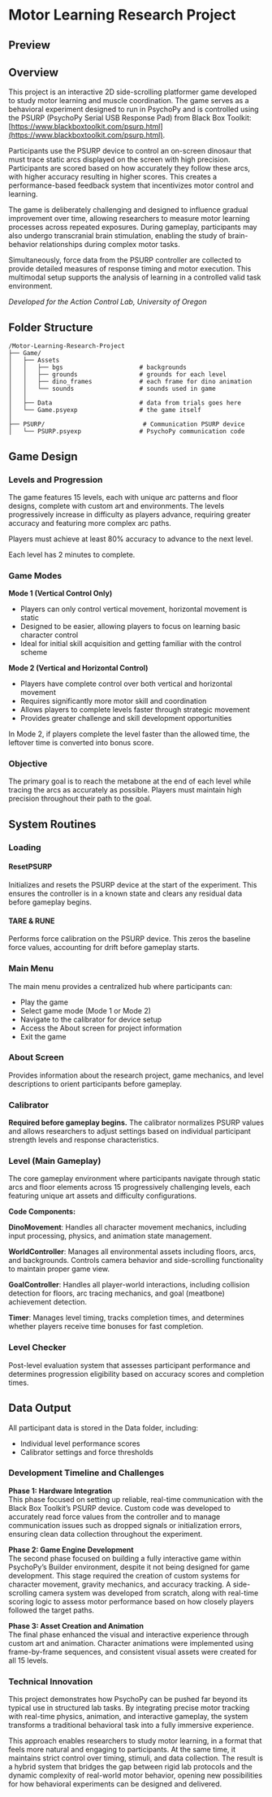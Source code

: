 # Motor Learning Research Project

## Preview

## Overview

This project is an interactive 2D side-scrolling platformer game developed to study motor learning and muscle coordination. The game serves as a behavioral experiment designed to run in PsychoPy and is controlled using the PSURP (PsychoPy Serial USB Response Pad) from Black Box Toolkit: [https://www.blackboxtoolkit.com/psurp.html](https://www.blackboxtoolkit.com/psurp.html).

Participants use the PSURP device to control an on-screen dinosaur that must trace static arcs displayed on the screen with high precision. Participants are scored based on how accurately they follow these arcs, with higher accuracy resulting in higher scores. This creates a performance-based feedback system that incentivizes motor control and learning.

The game is deliberately challenging and designed to influence gradual improvement over time, allowing researchers to measure motor learning processes across repeated exposures. During gameplay, participants may also undergo transcranial brain stimulation, enabling the study of brain-behavior relationships during complex motor tasks.

Simultaneously, force data from the PSURP controller are collected to provide detailed measures of response timing and motor execution. This multimodal setup supports the analysis of learning in a controlled valid task environment.

*Developed for the Action Control Lab, University of Oregon*

## Folder Structure

```
/Motor-Learning-Research-Project
├── Game/
│   ├── Assets
│   │   ├── bgs                     # backgrounds
│   │   ├── grounds                 # grounds for each level
│   │   ├── dino_frames             # each frame for dino animation
│   │   └── sounds                  # sounds used in game
│   │
│   ├── Data                        # data from trials goes here
│   └── Game.psyexp                 # the game itself
│
├── PSURP/                           # Communication PSURP device
│   └── PSURP.psyexp                # PsychoPy communication code
```
## Game Design

### Levels and Progression

The game features 15 levels, each with unique arc patterns and floor designs, complete with custom art and environments. The levels progressively increase in difficulty as players advance, requiring greater accuracy and featuring more complex arc paths.

Players must achieve at least 80% accuracy to advance to the next level.

Each level has 2 minutes to complete.


### Game Modes

**Mode 1 (Vertical Control Only)**
- Players can only control vertical movement, horizontal movement is static
- Designed to be easier, allowing players to focus on learning basic character control
- Ideal for initial skill acquisition and getting familiar with the control scheme

**Mode 2 (Vertical and Horizontal Control)**
- Players have complete control over both vertical and horizontal movement
- Requires significantly more motor skill and coordination
- Allows players to complete levels faster through strategic movement
- Provides greater challenge and skill development opportunities

In Mode 2, if players complete the level faster than the allowed time, the leftover time is converted into bonus score.

### Objective

The primary goal is to reach the metabone at the end of each level while tracing the arcs as accurately as possible. Players must maintain high precision throughout their path to the goal.  


## System Routines

### Loading

#### ResetPSURP
Initializes and resets the PSURP device at the start of the experiment. This ensures the controller is in a known state and clears any residual data before gameplay begins.

#### TARE & RUNE
Performs force calibration on the PSURP device. This zeros the baseline force values, accounting for drift before gameplay starts.

 
### Main Menu
The main menu provides a centralized hub where participants can:
- Play the game
- Select game mode (Mode 1 or Mode 2)
- Navigate to the calibrator for device setup
- Access the About screen for project information
- Exit the game

### About Screen
Provides information about the research project, game mechanics, and level descriptions to orient participants before gameplay.

### Calibrator
**Required before gameplay begins.** The calibrator normalizes PSURP values and allows researchers to adjust settings based on individual participant strength levels and response characteristics.


### Level (Main Gameplay)
The core gameplay environment where participants navigate through static arcs and floor elements across 15 progressively challenging levels, each featuring unique art assets and difficulty configurations.

**Code Components:**

**DinoMovement**:
Handles all character movement mechanics, including input processing, physics, and animation state management.

**WorldController**:
Manages all environmental assets including floors, arcs, and backgrounds. Controls camera behavior and side-scrolling functionality to maintain proper game view.

**GoalController**:
Handles all player-world interactions, including collision detection for floors, arc tracing mechanics, and goal (meatbone) achievement detection.

**Timer**:
Manages level timing, tracks completion times, and determines whether players receive time bonuses for fast completion.

### Level Checker
Post-level evaluation system that assesses participant performance and determines progression eligibility based on accuracy scores and completion times.


## Data Output

All participant data is stored in the Data folder, including:
- Individual level performance scores
- Calibrator settings and force thresholds

### Development Timeline and Challenges

**Phase 1: Hardware Integration**  
This phase focused on setting up reliable, real-time communication with the Black Box Toolkit’s PSURP device. Custom code was developed to accurately read force values from the controller and to manage communication issues such as dropped signals or initialization errors, ensuring clean data collection throughout the experiment.


**Phase 2: Game Engine Development**  
The second phase focused on building a fully interactive game within PsychoPy’s Builder environment, despite it not being designed for game development. This stage required the creation of custom systems for character movement, gravity mechanics, and accuracy tracking. A side-scrolling camera system was developed from scratch, along with real-time scoring logic to assess motor performance based on how closely players followed the target paths.

**Phase 3: Asset Creation and Animation**  
The final phase enhanced the visual and interactive experience through custom art and animation. Character animations were implemented using frame-by-frame sequences, and consistent visual assets were created for all 15 levels.


### Technical Innovation

This project demonstrates how PsychoPy can be pushed far beyond its typical use in structured lab tasks. By integrating precise motor tracking with real-time physics, animation, and interactive gameplay, the system transforms a traditional behavioral task into a fully immersive experience.

This approach enables researchers to study motor learning, in a format that feels more natural and engaging to participants. At the same time, it maintains strict control over timing, stimuli, and data collection. The result is a hybrid system that bridges the gap between rigid lab protocols and the dynamic complexity of real-world motor behavior, opening new possibilities for how behavioral experiments can be designed and delivered.
